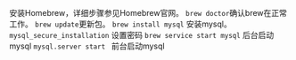 安装Homebrew，详细步骤参见Homebrew官网。
`brew doctor`确认brew在正常工作。
`brew update`更新包。
`brew install mysql` 安装mysql。
`mysql_secure_installation` 设置密码
`brew service start mysql` 后台启动mysql
`mysql.server start ` 前台启动mysql
